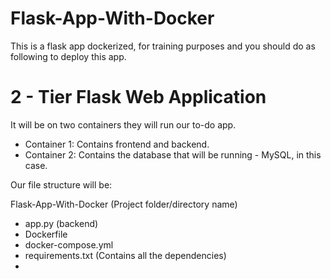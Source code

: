# Flask-App-With-Docker
This is a flask app dockerized, for training purposes and you should do as following to deploy
this app.

# 2 - Tier Flask Web Application
It will be on two containers they will run our to-do app.

* Container 1: Contains frontend and backend.
* Container 2: Contains the database that will be running - MySQL, in this case.

Our file structure will be:

Flask-App-With-Docker (Project folder/directory name)
  - app.py (backend)
  - Dockerfile
  - docker-compose.yml
  - requirements.txt (Contains all the dependencies)
  - 
